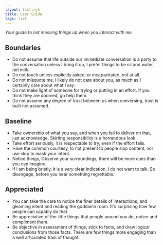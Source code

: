 ```yaml
---
layout: list.njk
title: User Guide
tags: list
---
```


_Your guide to not messing things up when you interact with me_

## Boundaries

-   Do not assume that life outside our immediate conversation is a party to the conversation unless I bring it up, I prefer things to be oil and water, not milk.
-   Do not touch unless explicitly asked, or incapacitated, not at all.
-   Do not misquote me, I likely do not care about you, as much as I certainly care about what I say.
-   Do not make light of someone for trying or putting in an effort. If you think they are doomed, go help them.
-   Do not assume any degree of trust between us when conversing, trust is built not assumed.

## Baseline

-   Take ownership of what you say, and when you fail to deliver on that, just acknowledge. Skirting responsibility is a horrendous look.
-   Take effort seriously, it is respectable to try, even if the effort fails.
-   Have the common courtesy, to not present to people slop content, nor use slop to mask your intent.
-   Notice things, Observe your surroundings, there will be more cues than you can imagine.
-   If I am being bristly, it is a _very_ clear indication, I do not want to talk. So disengage, before you hear something regrettable.

## Appreciated

-   You can take the care to notice the finer details of interactions, and gleaming intent and reading the goddamn room. It's surprising how few people can capably do that.
-   Be appreciative of the little things that people around you do, notice and compliment them.
-   Be objective in assessment of things, stick to facts, and draw logical conclusions from those facts. There are few things more engaging than a well articulated train of thought.
